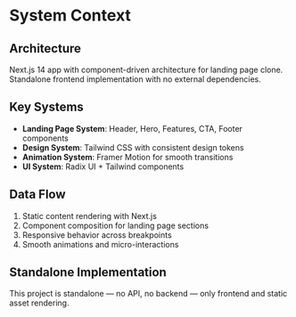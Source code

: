 # System Context

## Architecture
Next.js 14 app with component-driven architecture for landing page clone. Standalone frontend implementation with no external dependencies.

## Key Systems
- **Landing Page System**: Header, Hero, Features, CTA, Footer components
- **Design System**: Tailwind CSS with consistent design tokens
- **Animation System**: Framer Motion for smooth transitions
- **UI System**: Radix UI + Tailwind components

## Data Flow
1. Static content rendering with Next.js
2. Component composition for landing page sections
3. Responsive behavior across breakpoints
4. Smooth animations and micro-interactions

## Standalone Implementation
This project is standalone — no API, no backend — only frontend and static asset rendering.
